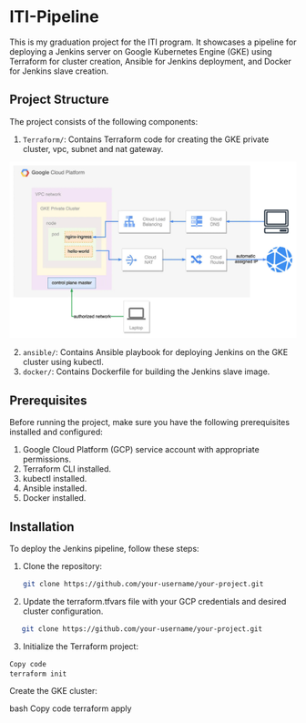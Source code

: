 # ITI-Pipeline

This is my graduation project for the ITI program. It showcases a pipeline for deploying a Jenkins server on Google Kubernetes Engine (GKE) using Terraform for cluster creation, Ansible for Jenkins deployment, and Docker for Jenkins slave creation.

## Project Structure

The project consists of the following components:

1. `Terraform/`: Contains Terraform code for creating the GKE private cluster, vpc, subnet and nat gateway.

![Image Description](./diagram.jpg)

2. `ansible/`: Contains Ansible playbook for deploying Jenkins on the GKE cluster using kubectl.
3. `docker/`: Contains Dockerfile for building the Jenkins slave image.

## Prerequisites

Before running the project, make sure you have the following prerequisites installed and configured:

1. Google Cloud Platform (GCP) service account with appropriate permissions.
2. Terraform CLI installed.
3. kubectl installed.
4. Ansible installed.
5. Docker installed.

## Installation

To deploy the Jenkins pipeline, follow these steps:

1. Clone the repository:
   ```bash
   git clone https://github.com/your-username/your-project.git
   ```

2. Update the terraform.tfvars file with your GCP credentials and desired cluster configuration.

```bash
   git clone https://github.com/your-username/your-project.git
   ```

3. Initialize the Terraform project:

```bash
Copy code
terraform init
```
Create the GKE cluster:

bash
Copy code
terraform apply
